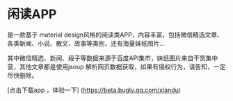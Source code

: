 # 闲读APP
是一款基于 material design风格的阅读类APP，内容丰富，包括微信精选文章、各类新闻、小说、散文、故事等类别，还有海量妹纸图片...

其中微信精选、新闻、段子等数据来源于百度API集市，妹纸图片来自干货集中营，其他文章都是使用jsoup 解析网页数据获取，如果有侵权行为，请告知，一定尽快删除。


[点击下载app ，体验一下] (https://beta.bugly.qq.com/xiandu)    
